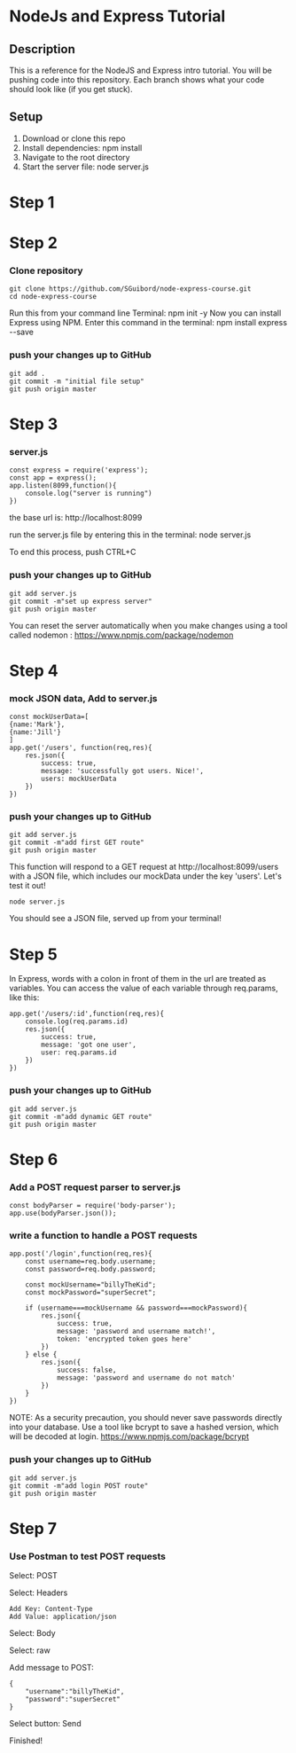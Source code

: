 # NodeJs and Express Tutorial

## Description

This is a reference for the NodeJS and Express intro tutorial. You will be pushing code into this repository. Each branch shows what your code should look like (if you get stuck).
## Setup

1. Download or clone this repo
2. Install dependencies: npm install
3. Navigate to the root directory
4. Start the server file: node server.js

# Step 1

# Step 2
### Clone repository
    git clone https://github.com/SGuibord/node-express-course.git
    cd node-express-course

Run this from your command line Terminal: npm init -y
Now you can install Express using NPM. Enter this command in the terminal: npm install express --save

### push your changes up to GitHub
    git add .
    git commit -m "initial file setup"
    git push origin master

# Step 3
### server.js

    const express = require('express');
    const app = express();
    app.listen(8099,function(){
        console.log("server is running")
    })

the base url is: http://localhost:8099

run the server.js file by entering this in the terminal: node server.js

To end this process, push CTRL+C

### push your changes up to GitHub

    git add server.js
    git commit -m"set up express server"
    git push origin master

You can reset the server automatically when you make changes using a tool called nodemon : https://www.npmjs.com/package/nodemon

# Step 4
### mock JSON data, Add to server.js
    const mockUserData=[
    {name:'Mark'},
    {name:'Jill'}
    ]
    app.get('/users', function(req,res){
        res.json({
            success: true,
            message: 'successfully got users. Nice!',
            users: mockUserData
        })
    })

### push your changes up to GitHub

    git add server.js
    git commit -m"add first GET route"
    git push origin master

This function will respond to a GET request at http://localhost:8099/users with a JSON file, which includes our mockData under the key 'users'. Let's test it out!
    
    node server.js

You should see a JSON file, served up from your terminal!

# Step 5
In Express, words with a colon in front of them in the url are treated as variables. You can access the value of each variable through req.params, like this:
    
    app.get('/users/:id',function(req,res){
        console.log(req.params.id)
        res.json({
            success: true,
            message: 'got one user',
            user: req.params.id
        })
    })

### push your changes up to GitHub

    git add server.js
    git commit -m"add dynamic GET route"
    git push origin master

# Step 6
### Add a POST request parser to server.js
    const bodyParser = require('body-parser');
    app.use(bodyParser.json());

### write a function to handle a POST requests

    app.post('/login',function(req,res){
        const username=req.body.username;
        const password=req.body.password;
    
        const mockUsername="billyTheKid";
        const mockPassword="superSecret";
    
        if (username===mockUsername && password===mockPassword){
            res.json({
                success: true,
                message: 'password and username match!',
                token: 'encrypted token goes here'
            })
        } else {
            res.json({
                success: false,
                message: 'password and username do not match'
            })
        }
    })

NOTE: As a security precaution, you should never save passwords directly into your database. Use a tool like bcrypt to save a hashed version, which will be decoded at login. https://www.npmjs.com/package/bcrypt

### push your changes up to GitHub

    git add server.js
    git commit -m"add login POST route"
    git push origin master

# Step 7
### Use Postman to test POST requests
Select: POST

Select: Headers

    Add Key: Content-Type
    Add Value: application/json

Select: Body

Select: raw

Add message to POST:

    {
        "username":"billyTheKid",
        "password":"superSecret"
    }

Select button: Send

Finished!